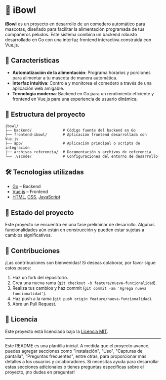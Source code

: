 

# 🐾 iBowl

**iBowl** es un proyecto en desarrollo de un comedero automático para mascotas, diseñado para facilitar la alimentación programada de tus compañeros peludos. Este sistema combina un backend robusto desarrollado en Go con una interfaz frontend interactiva construida con Vue.js.

## 🚀 Características

* **Automatización de la alimentación**: Programa horarios y porciones para alimentar a tu mascota de manera automática.
* **Interfaz intuitiva**: Controla y monitorea el comedero a través de una aplicación web amigable.
* **Tecnología moderna**: Backend en Go para un rendimiento eficiente y frontend en Vue.js para una experiencia de usuario dinámica.

## 📁 Estructura del proyecto

```
ibowl/
├── backend/              # Código fuente del backend en Go
├── frontend-ibowl/       # Aplicación frontend desarrollada con Vue.js
├── app/                  # Aplicación principal o scripts de integración
├── archivos_referencia/  # Documentación y archivos de referencia
└── .vscode/              # Configuraciones del entorno de desarrollo
```

## 🛠️ Tecnologías utilizadas

* [Go](https://golang.org/) – Backend
* [Vue.js](https://vuejs.org/) – Frontend
* [HTML](https://developer.mozilla.org/es/docs/Web/HTML), [CSS](https://developer.mozilla.org/es/docs/Web/CSS), [JavaScript](https://developer.mozilla.org/es/docs/Web/JavaScript)

## 📌 Estado del proyecto

Este proyecto se encuentra en una fase preliminar de desarrollo. Algunas funcionalidades aún están en construcción y pueden estar sujetas a cambios significativos.

## 🤝 Contribuciones

¡Las contribuciones son bienvenidas! Si deseas colaborar, por favor sigue estos pasos:

1. Haz un fork del repositorio.
2. Crea una nueva rama (`git checkout -b feature/nueva-funcionalidad`).
3. Realiza tus cambios y haz commit (`git commit -am 'Agrega nueva funcionalidad'`).
4. Haz push a la rama (`git push origin feature/nueva-funcionalidad`).
5. Abre un Pull Request.

## 📄 Licencia

Este proyecto está licenciado bajo la [Licencia MIT](LICENSE).

---

Este README es una plantilla inicial. A medida que el proyecto avance, puedes agregar secciones como "Instalación", "Uso", "Capturas de pantalla", "Preguntas frecuentes", entre otras, para proporcionar más detalles a los usuarios y colaboradores. Si necesitas ayuda para desarrollar estas secciones adicionales o tienes preguntas específicas sobre el proyecto, ¡no dudes en preguntar!
